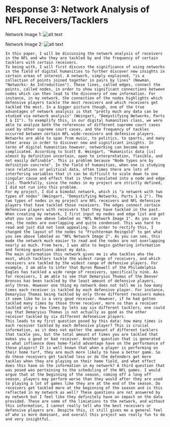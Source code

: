 # Response 3: Network Analysis of NFL Receivers/Tacklers

Network Image 1: ![alt text](https://github.com/adam-p/markdown-here/raw/master/src/common/images/screenshot_2.png "NFL Network Image 1")

Network Image 2: ![alt text](https://github.com/adam-p/markdown-here/raw/master/src/common/images/screenshot.png "NFL Network Image 2")

    In this paper, I will be discussing the network analysis of receivers in the NFL and who they are tackled by and the frequency of certain tacklers with certain receivers. 
    To being with, I will first discuss the significance of using networks in the field of digital humanities to further discover new insights in certain areas of interest. A network, simply explained, "is a collection of points joined together in pairs by lines" (Newman, "Networks: An Introduction"). These lines, called edges, connect the points, called nodes, in order to show significant connections between nodes which can then lead to the discovery of new information. For instance, in my network, the connection of the nodes highlights which defensive players tackle the most receivers and which receivers get tackled the most. In a bigger picture though, one of the true advantages of network analysis is that "pretty much any data can be studied via network analysis" (Weingart, "Demystifying Networks, Parts I & II"). To exemplify this, in our digital humanities class, we were able to analyze both the references of different supreme court cases used by other supreme court cases, and the frequency of tackles occurred between certain NFL wide-receivers and defensive players. Networks are able to span from music, to politics, to sports, and many other areas in order to discover new and significant insights. In terms of digital humanities however, networking can become more complicated. According to Scott B. Weingart, "Humanistic data [is] almost by definition uncertain, open to interpretation, flexible, and not easily definable". This is problem because "Node types are by definition concrete". In the field of humanities, when one is studying race relations or political data, often times there are lots of interfering variables that it can be difficult to scale down to one singular cause and effect that is then translated into a node and edge list. Thankfully, since the nodes in my project are strictly defined, I did not run into this problem. 
    For my project, I did a bimodal network, which is "a network with two types of nodes" (Weingart, "Demystifying Networks, Parts 1 & 2"). The two types of nodes in my project are NFL receivers and NFL defensive players that have tackled those receivers. The edges connect certain defensive players with receivers that they have tackled in the past. When creating my network, I first input my nodes and edge list and got what you can see above labeled as "NFL Network Image 1". As you can see, the nodes are overlapping and quite condensed. This was hard to read and just did not look appealing. In order to rectify this, I changed the layout of the nodes to "Fruchterman Reingold" to get what you see above labeled as "NFL Network Image 2". As you can see, this made the network much easier to read and the nodes are not overlapping nearly as much. From here, I was able to begin gathering information and forming questions about my data.
    The main information this network gives me is who tackles who the most, which tacklers tackle the widest range of receivers, and which receivers are tackled by the widest range of defensive players. For example, I am able to infer that Byron Maxwell of the Philadelphia Eagles has tackled a wide range of receivers, specifically nine. As for receivers, I am able to see that Demaryius Thomas of the Denver Broncos has been tackled by the least amount of defensive players, only three. However one thing my network does not tell me is how many times each receiver is tackled by each defensive player. For instance, Demaryius Thomas being tackled by only three different receivers makes it seem like he is a very good receiver. However, if he had gotten tackled many times by those three receiver, more so than a receiver tackled only a few times by lets say six different tacklers, one could say that Demaryius Thomas is not actually as good as the other receiver tackled by six different defenesive players. 
    This leads to my first question posed by this data: how many times is each receiver tackled by each defensive player? This is crucial information, as it does not matter the amount of different tacklers that tackle you, but the total amount of times you are tackled that makes you a good or bad receiver. Another question that is generated is what influence does home-field advantage have on the performance of these players? It is well known that when a player is performing on their home turf, they are much more likely to have a better game. So do these receivers get tackled less or do the defenders get more tackles when they are playing on their home field, and what effect does this have on the information in my network? A third question that was posed was pertaining to the scheduling of the NFL games. I would argue that at the beginning of the season, coming off a long off season, players may perform worse than they would after they are used to playing a lot of games like they are at the end of the season. Do receivers get tackled more at the beginning of the season and is this reflected in my network as well? These questions are not answered by my network but I feel like they definitely have an impact on the data provided. These are some of the limiations to the network, and without this information, I cannot really tell who the best receivers or defensive players are. Despite this, it still gives me a general feel of who is more dominant, and overall this project was really fun to do and very insightful. 

